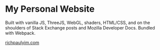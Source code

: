 # My Personal Website
Built with vanilla JS, ThreeJS, WebGL, shaders, HTML/CSS, and on the shoulders of Stack Exchange posts and Mozilla Developer Docs. Bundled with Webpack. 

[richpaulyim.com](https://www.richpaulyim.com)
